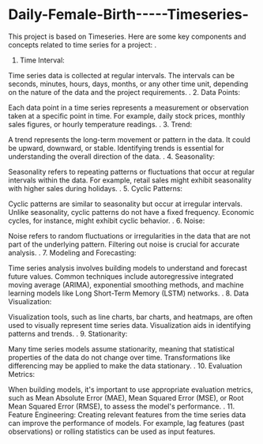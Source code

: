 # Daily-Female-Birth-----Timeseries-
This project is based on Timeseries.
Here are some key components and concepts related to time series for a project:
.
1. Time Interval:

Time series data is collected at regular intervals. The intervals can be seconds, minutes, hours, days, months, or any other time unit, depending on the nature of the data and the project requirements.
.
2. Data Points:

Each data point in a time series represents a measurement or observation taken at a specific point in time. For example, daily stock prices, monthly sales figures, or hourly temperature readings.
.
3. Trend:

A trend represents the long-term movement or pattern in the data. It could be upward, downward, or stable. Identifying trends is essential for understanding the overall direction of the data.
.
4. Seasonality:

Seasonality refers to repeating patterns or fluctuations that occur at regular intervals within the data. For example, retail sales might exhibit seasonality with higher sales during holidays.
.
5. Cyclic Patterns:

Cyclic patterns are similar to seasonality but occur at irregular intervals. Unlike seasonality, cyclic patterns do not have a fixed frequency. Economic cycles, for instance, might exhibit cyclic behavior.
.
6. Noise:

Noise refers to random fluctuations or irregularities in the data that are not part of the underlying pattern. Filtering out noise is crucial for accurate analysis.
.
7. Modeling and Forecasting:

Time series analysis involves building models to understand and forecast future values. Common techniques include autoregressive integrated moving average (ARIMA), exponential smoothing methods, and machine learning models like Long Short-Term Memory (LSTM) networks.
.
8. Data Visualization:

Visualization tools, such as line charts, bar charts, and heatmaps, are often used to visually represent time series data. Visualization aids in identifying patterns and trends.
.
9. Stationarity:

Many time series models assume stationarity, meaning that statistical properties of the data do not change over time. Transformations like differencing may be applied to make the data stationary.
.
10. Evaluation Metrics:

When building models, it's important to use appropriate evaluation metrics, such as Mean Absolute Error (MAE), Mean Squared Error (MSE), or Root Mean Squared Error (RMSE), to assess the model's performance.
.
11. Feature Engineering:
Creating relevant features from the time series data can improve the performance of models. For example, lag features (past observations) or rolling statistics can be used as input features.
